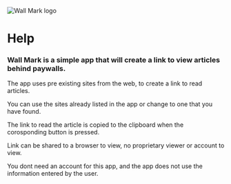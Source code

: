 ![Wall Mark logo](https://github.com/KaiKai7/Wall-Mark/assets/87836320/9e52495f-acba-4cc5-b791-1731f116fa58)

#    Help
###  Wall Mark is a simple app that will create a link to view articles behind paywalls.

The app uses pre existing sites from the web, to create a link to read articles.

You can use the sites already listed in the app or change to one that you have found.

The link to read the article is copied to the clipboard when the corosponding button is pressed.

Link can be shared to a browser to view, no proprietary viewer or account to view.

You dont need an account for this app, and the app does not use the information entered by the user.




